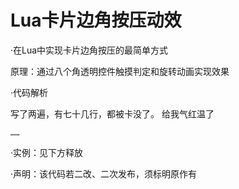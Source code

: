 Lua卡片边角按压动效
===
·在Lua中实现卡片边角按压的最简单方式

原理：通过八个角透明控件触摸判定和旋转动画实现效果

·代码解析


写了两遍，有七十几行，都被卡没了。 给我气红温了

    ……
·实例：见下方释放

·声明：该代码若二改、二次发布，须标明原作有
